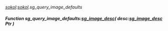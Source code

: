 _[sokol](../../modules/sokol/sokol-module.md):[sokol](../../modules/sokol/sokol-module.md).sg\_query\_image\_defaults_
##### Function sg\_query\_image\_defaults:[sg_image_desc](../../modules/sokol/sokol-sg_image_desc.md)( desc:[sg_image_desc](../../modules/sokol/sokol-sg_image_desc.md) Ptr )
